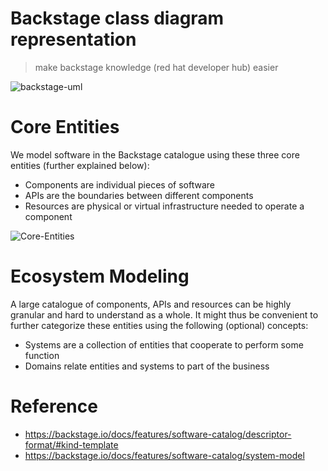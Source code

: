 # Backstage class diagram representation
> make backstage knowledge (red hat developer hub) easier

![backstage-uml](http://www.plantuml.com/plantuml/proxy?cache=no&src=https://raw.githubusercontent.com/jovemfelix/backstage-catalog-model/master/docs/uml-en_US.iuml)


# Core Entities
We model software in the Backstage catalogue using these three core entities (further explained below):

* Components are individual pieces of software
* APIs are the boundaries between different components
* Resources are physical or virtual infrastructure needed to operate a component

![Core-Entities](https://backstage.io/assets/images/software-model-core-entities.drawio-51a40db7ca2e0d0026d99f519657677f.svg)

# Ecosystem Modeling
A large catalogue of components, APIs and resources can be highly granular and hard to understand as a whole. It might thus be convenient to further categorize these entities using the following (optional) concepts:

* Systems are a collection of entities that cooperate to perform some function
* Domains relate entities and systems to part of the business


# Reference
* https://backstage.io/docs/features/software-catalog/descriptor-format/#kind-template
* https://backstage.io/docs/features/software-catalog/system-model